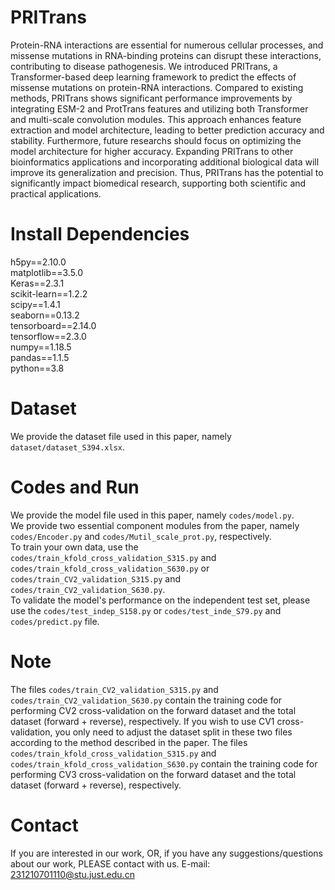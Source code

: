 PRITrans
===

Protein-RNA interactions are essential for numerous cellular processes, and missense mutations in RNA-binding proteins can disrupt these interactions, contributing to disease pathogenesis. We introduced PRITrans, a Transformer-based deep learning framework to predict the effects of missense mutations on protein-RNA interactions. Compared to existing methods, PRITrans shows significant performance improvements by integrating ESM-2 and ProtTrans features and utilizing both Transformer and multi-scale convolution modules. This approach enhances feature extraction and model architecture, leading to better prediction accuracy and stability. Furthermore, future researchs should focus on optimizing the model architecture for higher accuracy. Expanding PRITrans to other bioinformatics applications and incorporating additional biological data will improve its generalization and precision. Thus, PRITrans has the potential to significantly impact biomedical research, supporting both scientific and practical applications.

Install Dependencies
===

h5py==2.10.0\
matplotlib==3.5.0\
Keras==2.3.1\
scikit-learn==1.2.2\
scipy==1.4.1\
seaborn==0.13.2\
tensorboard==2.14.0\
tensorflow==2.3.0\
numpy==1.18.5\
pandas==1.1.5\
python==3.8

Dataset
===

We provide the dataset file used in this paper, namely `dataset/dataset_S394.xlsx`.


Codes and Run
===

We provide the model file used in this paper, namely `codes/model.py`.\
We provide two essential component modules from the paper, namely `codes/Encoder.py` and `codes/Mutil_scale_prot.py`, respectively.\
To train your own data, use the `codes/train_kfold_cross_validation_S315.py` and `codes/train_kfold_cross_validation_S630.py` or `codes/train_CV2_validation_S315.py` and `codes/train_CV2_validation_S630.py`.\
To validate the model's performance on the independent test set, please use the `codes/test_indep_S158.py` or `codes/test_inde_S79.py` and `codes/predict.py` file.


Note
===
The files `codes/train_CV2_validation_S315.py` and `codes/train_CV2_validation_S630.py` contain the training code for performing CV2 cross-validation on the forward dataset and the total dataset (forward + reverse), respectively. If you wish to use CV1 cross-validation, you only need to adjust the dataset split in these two files according to the method described in the paper. The files `codes/train_kfold_cross_validation_S315.py` and `codes/train_kfold_cross_validation_S630.py` contain the training code for performing CV3 cross-validation on the forward dataset and the total dataset (forward + reverse), respectively.


Contact
===

If you are interested in our work, OR, if you have any suggestions/questions about our work, PLEASE contact with us. E-mail: 231210701110@stu.just.edu.cn



